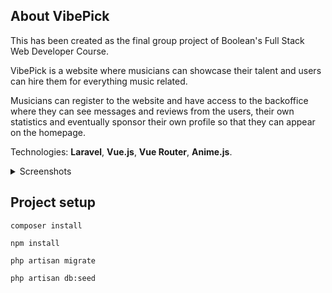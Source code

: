 ## About VibePick

This has been created as the final group project of Boolean's Full Stack Web Developer Course.</br>  

VibePick is a website where musicians can showcase their talent and users can hire them for everything music related.</br>

Musicians can register to the website and have access to the backoffice where they can see messages and reviews from the users, their own statistics and eventually sponsor their own profile so that they can appear on the homepage.</br>

Technologies: **Laravel**, **Vue.js**, **Vue Router**, **Anime.js**.</br>

<details>
  <summary>Screenshots</summary>
  <img src="https://i.imgur.com/kgkXThD.png">
  <img src="https://i.imgur.com/ukm91pH.png">
  <img src="https://i.imgur.com/cz2vbFT.png">
  <img src="https://i.imgur.com/mASapcb.png">
  <img src="https://i.imgur.com/DnMSYJG.png">
  <img src="https://i.imgur.com/8ozuKB9.png">
  <img src="https://i.imgur.com/rTEOOKk.png">
</details>

## Project setup
```
composer install
```

```
npm install
```

```
php artisan migrate
```

```
php artisan db:seed
```
